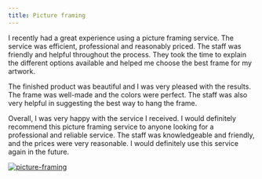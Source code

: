 ```yaml
---
title: Picture framing
---
```


I recently had a great experience using a picture framing service. The service was efficient, professional and reasonably priced. The staff was friendly and helpful throughout the process. They took the time to explain the different options available and helped me choose the best frame for my artwork.

The finished product was beautiful and I was very pleased with the results. The frame was well-made and the colors were perfect. The staff was also very helpful in suggesting the best way to hang the frame.

Overall, I was very happy with the service I received. I would definitely recommend this picture framing service to anyone looking for a professional and reliable service. The staff was knowledgeable and friendly, and the prices were very reasonable. I would definitely use this service again in the future.

[![picture-framing](<https://dabuttonfactory.com/button.png?t=CHECK+SERVICE&f=Noto+Sans-Bold&ts=26&tc=fff&hp=45&vp=20&c=11&bgt=unicolored&bgc=4bd42f>)](<https://londonexpertfinder.com/link>)